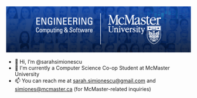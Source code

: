 ![](https://github.com/sarahsimionescu/sarahsimionescu/blob/main/Banner.png)
- 👋 Hi, I’m @sarahsimionescu
- 🌱 I'm currently a Computer Science Co-op Student at McMaster University
- 📫 You can reach me at sarah.simionescu@gmail.com and simiones@mcmaster.ca (for McMaster-related inquiries)

<!---
sarahsimionescu/sarahsimionescu is a ✨ special ✨ repository because its `README.md` (this file) appears on your GitHub profile.
You can click the Preview link to take a look at your changes.
--->
